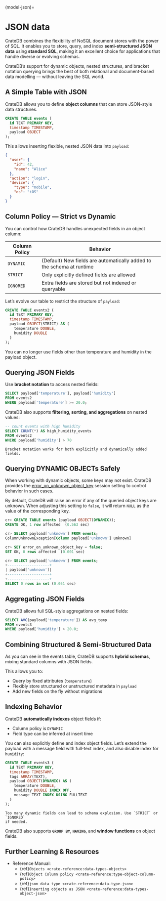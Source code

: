(model-json)=
# JSON data

CrateDB combines the flexibility of NoSQL document stores with the power of SQL.
It enables you to store, query, and index **semi-structured JSON data** using
**standard SQL**, making it an excellent choice for applications that handle
diverse or evolving schemas.

CrateDB’s support for dynamic objects, nested structures, and bracket notation
querying brings the best of both relational and document-based data
modelling — without leaving the SQL world.

## A Simple Table with JSON

CrateDB allows you to define **object columns** that can store JSON-style data
structures.

```sql
CREATE TABLE events (
  id TEXT PRIMARY KEY,
  timestamp TIMESTAMP,
  payload OBJECT
);
```

This allows inserting flexible, nested JSON data into `payload`:

```json
{
  "user": {
    "id": 42,
    "name": "Alice"
  },
  "action": "login",
  "device": {
    "type": "mobile",
    "os": "iOS"
  }
}
```

## Column Policy — Strict vs Dynamic

You can control how CrateDB handles unexpected fields in an object column:

| Column Policy | Behavior                                                              |
| ------------- |-----------------------------------------------------------------------|
| `DYNAMIC`     | (Default) New fields are automatically added to the schema at runtime |
| `STRICT`      | Only explicitly defined fields are allowed                            |
| `IGNORED`     | Extra fields are stored but not indexed or queryable                  |

Let’s evolve our table to restrict the structure of `payload`:

```sql
CREATE TABLE events2 (
  id TEXT PRIMARY KEY,
  timestamp TIMESTAMP,
  payload OBJECT(STRICT) AS (
    temperature DOUBLE,
    humidity DOUBLE
  )
);
```

You can no longer use fields other than temperature and humidity in the payload
object.

## Querying JSON Fields

Use **bracket notation** to access nested fields:

```sql
SELECT payload['temperature'], payload['humidity']
FROM events2
WHERE payload['temperature'] >= 20.0;
```

CrateDB also supports **filtering, sorting, and aggregations** on nested values:

```sql
-- count events with high humidity
SELECT COUNT(*) AS high_humidity_events
FROM events2
WHERE payload['humidity'] > 70
```

```{note}
Bracket notation works for both explicitly and dynamically added fields.
```

## Querying DYNAMIC OBJECTs Safely

When working with dynamic objects, some keys may not exist. CrateDB provides the
[error_on_unknown_object_key](inv:crate-reference:*:label#conf-session-error_on_unknown_object_key)
session setting to control behavior in such cases.

By default, CrateDB will raise an error if any of the queried object keys are
unknown. When adjusting this setting to `false`, it will return `NULL` as the
value of the corresponding key.

```sql
cr> CREATE TABLE events (payload OBJECT(DYNAMIC));
CREATE OK, 1 row affected  (0.563 sec)

cr> SELECT payload['unknown'] FROM events;
ColumnUnknownException[Column payload['unknown'] unknown]

cr> SET error_on_unknown_object_key = false;
SET OK, 0 rows affected  (0.001 sec)

cr> SELECT payload['unknown'] FROM events;
+-------------------+
| payload['unknown']|
+-------------------+
+-------------------+
SELECT 0 rows in set (0.051 sec)
```

## Aggregating JSON Fields

CrateDB allows full SQL-style aggregations on nested fields:

```sql
SELECT AVG(payload['temperature']) AS avg_temp
FROM events3
WHERE payload['humidity'] > 20.0;
```

## Combining Structured & Semi-Structured Data

As you can see in the events table, CrateDB supports **hybrid schemas**, mixing
standard columns with JSON fields.

This allows you to:

* Query by fixed attributes (`temperature`)
* Flexibly store structured or unstructured metadata in `payload`
* Add new fields on the fly without migrations

## Indexing Behavior

CrateDB **automatically indexes** object fields if:

* Column policy is `DYNAMIC`
* Field type can be inferred at insert time

You can also explicitly define and index object fields. Let’s extend the payload
with a message field with full-text index, and also disable index for `humidity`:

```sql
CREATE TABLE events3 (
  id TEXT PRIMARY KEY,
  timestamp TIMESTAMP,
  tags ARRAY(TEXT),
  payload OBJECT(DYNAMIC) AS (
    temperature DOUBLE,
    humidity DOUBLE INDEX OFF,
    message TEXT INDEX USING FULLTEXT
  )
);
```

```{note}
Too many dynamic fields can lead to schema explosion. Use `STRICT` or `IGNORED`
if needed.
```

CrateDB also supports **`GROUP BY`**, **`HAVING`**, and **window functions** on
object fields.

## Further Learning & Resources

* Reference Manual:
  * {ref}`Objects <crate-reference:data-types-objects>`
  * {ref}`Object Column policy <crate-reference:type-object-column-policy>`
  * {ref}`json data type <crate-reference:data-type-json>`
  * {ref}`Inserting objects as JSON <crate-reference:data-types-object-json>`
